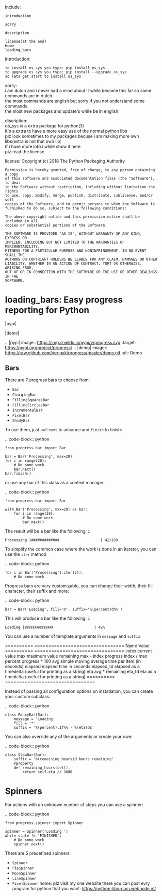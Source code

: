 ﻿include:

    introduction
    
    sorry                                                                                  
    	
    description                                                                                                                                                                    
    	
    license(at the end)
    home
    loading_bars

introduction:


    to install os_sys you type: pip install os_sys                                                                                  
    to upgrade os_sys you type: pip install --upgrade os_sys                                                                                  
    so lets get start to install os_sys                                                                                  

sorry:                                                                                  
    i am dutch and i never had a mind about it while become this far so some commands are in dutch.                                                                                  
    the most commands are english but sorry if you not understand some commands.                                                                                  
    the most new packages and update's while be in english                                                                                  

discription:                                                                                  
    os_sys is a extra package for python(3)                                                                                  
    it's a extra to have a more easy use of the normal python libs                                                                                  
    plz look sometimes to my packages becuse i am making more own libs(extra is not that own lib)                                                                                  
    if i have more info i while show it here                                                                                   
    plz read the license                                                                                  
    
    



license:
    Copyright (c) 2018 The Python Packaging Authority

    Permission is hereby granted, free of charge, to any person obtaining a copy
    of this software and associated documentation files (the "Software"), to deal
    in the Software without restriction, including without limitation the rights
    to use, copy, modify, merge, publish, distribute, sublicense, and/or sell
    copies of the Software, and to permit persons to whom the Software is
    furnished to do so, subject to the following conditions:

    The above copyright notice and this permission notice shall be included in all
    copies or substantial portions of the Software.

    THE SOFTWARE IS PROVIDED "AS IS", WITHOUT WARRANTY OF ANY KIND, EXPRESS OR
    IMPLIED, INCLUDING BUT NOT LIMITED TO THE WARRANTIES OF MERCHANTABILITY,
    FITNESS FOR A PARTICULAR PURPOSE AND NONINFRINGEMENT. IN NO EVENT SHALL THE
    AUTHORS OR COPYRIGHT HOLDERS BE LIABLE FOR ANY CLAIM, DAMAGES OR OTHER
    LIABILITY, WHETHER IN AN ACTION OF CONTRACT, TORT OR OTHERWISE, ARISING FROM,
    OUT OF OR IN CONNECTION WITH THE SOFTWARE OR THE USE OR OTHER DEALINGS IN THE
    SOFTWARE.
loading_bars:
Easy progress reporting for Python
==================================

|pypi|

|demo|

.. |pypi| image:: https://img.shields.io/pypi/v/progress.svg
   :target: https://pypi.org/project/progress/
.. |demo| image:: https://raw.github.com/verigak/progress/master/demo.gif
   :alt: Demo

Bars
----

There are 7 progress bars to choose from:

- ``Bar``
- ``ChargingBar``
- ``FillingSquaresBar``
- ``FillingCirclesBar``
- ``IncrementalBar``
- ``PixelBar``
- ``ShadyBar``

To use them, just call ``next`` to advance and ``finish`` to finish:

.. code-block:: python

    from progress.bar import Bar

    bar = Bar('Processing', max=20)
    for i in range(20):
        # Do some work
        bar.next()
    bar.finish()

or use any bar of this class as a context manager:

.. code-block:: python

    from progress.bar import Bar

    with Bar('Processing', max=20) as bar:
        for i in range(20):
            # Do some work
            bar.next()

The result will be a bar like the following: ::

    Processing |#############                   | 42/100

To simplify the common case where the work is done in an iterator, you can
use the ``iter`` method:

.. code-block:: python

    for i in Bar('Processing').iter(it):
        # Do some work

Progress bars are very customizable, you can change their width, their fill
character, their suffix and more:

.. code-block:: python

    bar = Bar('Loading', fill='@', suffix='%(percent)d%%')

This will produce a bar like the following: ::

    Loading |@@@@@@@@@@@@@                   | 42%

You can use a number of template arguments in ``message`` and ``suffix``:

==========  ================================
Name        Value
==========  ================================
index       current value
max         maximum value
remaining   max - index
progress    index / max
percent     progress * 100
avg         simple moving average time per item (in seconds)
elapsed     elapsed time in seconds
elapsed_td  elapsed as a timedelta (useful for printing as a string)
eta         avg * remaining
eta_td      eta as a timedelta (useful for printing as a string)
==========  ================================

Instead of passing all configuration options on instatiation, you can create
your custom subclass:

.. code-block:: python

    class FancyBar(Bar):
        message = 'Loading'
        fill = '*'
        suffix = '%(percent).1f%% - %(eta)ds'

You can also override any of the arguments or create your own:

.. code-block:: python

    class SlowBar(Bar):
        suffix = '%(remaining_hours)d hours remaining'
        @property
        def remaining_hours(self):
            return self.eta // 3600


Spinners
========

For actions with an unknown number of steps you can use a spinner:

.. code-block:: python

    from progress.spinner import Spinner

    spinner = Spinner('Loading ')
    while state != 'FINISHED':
        # Do some work
        spinner.next()

There are 5 predefined spinners:

- ``Spinner``
- ``PieSpinner``
- ``MoonSpinner``
- ``LineSpinner``
- ``PixelSpinner``
home:
    plz visit my one website there you can post evry program for python that you want:
    https://python-libs-com.webnode.nl/
